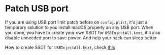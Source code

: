 # Patch USB port

If you are using USB port limit patch before on `config.plist`, it's just a temporary solution to you install macOS properly on any USB port. When you done, you have to create your own SSDT for `USBInjectAll.kext`, it'll also disable unneeded port to save power. And help your hack can sleep better

How to create SSDT for `USBInjectAll.kext`, check [this](https://www.tonymacx86.com/threads/guide-creating-a-custom-ssdt-for-usbinjectall-kext.211311/)